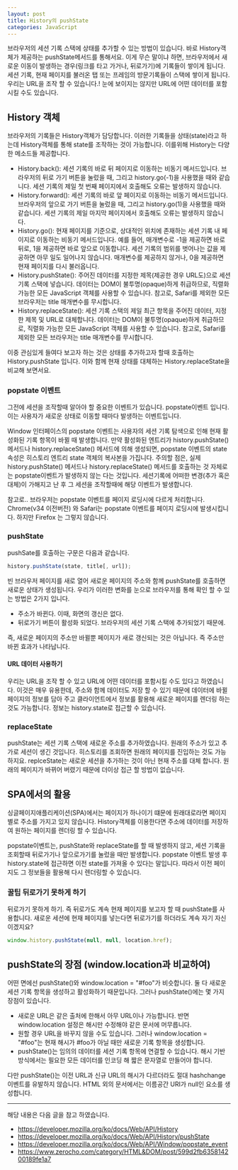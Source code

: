 ```yaml
---
layout: post
title: History의 pushState
categories: JavaScript
---
```


브라우저의 세션 기록 스택에 상태를 추가할 수 있는 방법이 있습니다. 바로 History객체가 제공하는 pushState메서드를 통해서요. 이게 무슨 말이냐 하면, 브라우저에서 새로운 이동이 발생하는 경우(링크를 타고 가거나, 뒤로가기)에 기록들이 쌓이게 됩니다. 세션 기록, 현재 페이지를 불러온 탭 또는 프레임의 방문기록들이 스택에 쌓이게 됩니다. 우리는 URL을 조작 할 수 있습니다.! 눈에 보이지는 않지만 URL에 어떤 데이터를 포함시킬 수도 있습니다.

## History 객체

브라우저의 기록들은 History객체가 담당합니다. 이러한 기록들을 상태(state)라고 하는데 History객체를 통해 state를 조작하는 것이 가능합니다. 이를위해 History는 다양한 메소드들 제공합니다.

- History.back(): 세션 기록의 바로 뒤 페이지로 이동하는 비동기 메서드입니다. 브라우저의 뒤로 가기 버튼을 눌렀을 때, 그리고 history.go(-1)을 사용했을 때와 같습니다. 세션 기록의 제일 첫 번째 페이지에서 호출해도 오류는 발생하지 않습니다.
- History.forward(): 세션 기록의 바로 앞 페이지로 이동하는 비동기 메서드입니다. 브라우저의 앞으로 가기 버튼을 눌렀을 때, 그리고 history.go(1)을 사용했을 때와 같습니다. 세션 기록의 제일 마지막 페이지에서 호출해도 오류는 발생하지 않습니다.
- History.go(): 현재 페이지를 기준으로, 상대적인 위치에 존재하는 세션 기록 내 페이지로 이동하는 비동기 메서드입니다. 예를 들어, 매개변수로 -1을 제공하면 바로 뒤로, 1을 제공하면 바로 앞으로 이동합니다. 세션 기록의 범위를 벗어나는 값을 제공하면 아무 일도 일어나지 않습니다. 매개변수를 제공하지 않거나, 0을 제공하면 현재 페이지를 다시 불러옵니다.
- History.pushState(): 주어진 데이터를 지정한 제목(제공한 경우 URL도)으로 세션 기록 스택에 넣습니다. 데이터는 DOM이 불투명(opaque)하게 취급하므로, 직렬화 가능한 모든 JavaScript 객체를 사용할 수 있습니다. 참고로, Safari를 제외한 모든 브라우저는 title 매개변수를 무시합니다.
- History.replaceState(): 세션 기록 스택의 제일 최근 항목을 주어진 데이터, 지정한 제목 및 URL로 대체합니다. 데이터는 DOM이 불투명(opaque)하게 취급하므로, 직렬화 가능한 모든 JavaScript 객체를 사용할 수 있습니다. 참고로, Safari를 제외한 모든 브라우저는 title 매개변수를 무시합니다.

이중 관심있게 들여다 보고자 하는 것은 상태를 추가하고자 할때 호출하는 History.pushState 입니다. 이와 함께 현재 상태를 대체하는 History.replaceState을 비교해 보면서요.

### popstate 이벤트

그전에 세션을 조작할때 알아야 할 중요한 이벤트가 있습니다. popstate이벤트 입니다. 이는 사용자가 새로운 상태로 이동할 때마다 발생하는 이벤트입니다.

Window 인터페이스의 popstate 이벤트는 사용자의 세션 기록 탐색으로 인해 현재 활성화된 기록 항목이 바뀔 때 발생합니다. 만약 활성화된 엔트리가 history.pushState() 메서드나 history.replaceState() 메서드에 의해 생성되면, popstate 이벤트의 state 속성은 히스토리 엔트리 state 객체의 복사본을 가집니다. 주의할 점은, 실제 history.pushState() 메서드나 history.replaceState() 메서드를 호출하는 것 자체로는 popstate이벤트가 발생하지 않는 다는 것입니다. 세션기록에 어떠한 변경(추가 혹은 대체)이 가해지고 난 후 그 세션을 조작할때에 해당 이벤트가 발생합니다.

참고로.. 브라우저는 popstate 이벤트를 페이지 로딩시에 다르게 처리합니다. Chrome(v34 이전버전) 와 Safari는 popstate 이벤트를 페이지 로딩시에 발생시킵니다. 하지만 Firefox 는 그렇지 않습니다.

### pushState

pushSate를 호출하는 구문은 다음과 같습니다.

```js
history.pushState(state, title[, url]);
```

빈 브라우저 페이지를 새로 열어 새로운 페이지의 주소와 함께 pushState를 호출하면 새로운 상태가 생성됩니다. 우리가 이러한 변화를 눈으로 브라우저를 통해 확인 할 수 있는 방법은 2가지 입니다.

- 주소가 바뀐다. 이때, 화면의 갱신은 없다.
- 뒤로가기 버튼이 활성화 되었다. 브라우저의 세션 기록 스택에 추가되었기 때문에.

즉, 새로운 페이지의 주소만 바뀔뿐 페이지가 새로 갱신되는 것은 아닙니다. 즉 주소만 바뀐 효과가 나타납니다.

#### URL 데이터 사용하기

우리는 URL을 조작 할 수 있고 URL에 어떤 데이터를 포함시킬 수도 있다고 하였습니다. 이것은 매우 유용한데, 주소와 함께 데이터도 저장 할 수 있기 때문에 데이터에 바뀔 페이지의 정보를 담아 주고 클라이언트에서 정보를 활용해 새로운 페이지를 렌더링 하는 것도 가능합니다. 정보는 history.state로 접근할 수 있습니다.

### replaceState

pushState는 세션 기록 스택에 새로운 주소를 추가하였습니다. 원래의 주소가 있고 추가로 세션이 생긴 것입니다. 히스토리를 조회하면 원래의 페이지를 진입하는 것도 가능하지요. replceState는 새로운 세션을 추가하는 것이 아닌 현재 주소를 대체 합니다. 원래의 페이지가 바뀌어 버렸기 때문에 더이상 접근 할 방법이 없습니다.

## SPA에서의 활용

싱글페이지애플리케이션(SPA)에서는 페이지가 하나이기 떄문에 원래대로라면 페이지별로 주소를 가지고 있지 않습니다. History객체를 이용한다면 주소에 데이터를 저장하여 원하는 페이지를 렌더링 할 수 있습니다.

popstate이벤트는, pushState와 replaceState를 할 때 발생하지 않고, 세션 기록을 조회할때 뒤로가기나 앞으로가기를 눌렀을 때만 발생합니다. popstate 이벤트 발생 후 history.state에 접근하면 이전 state를 가져올 수 있다는 말입니다. 따라서 이전 페이지도 그 정보들을 활용해 다시 렌더링할 수 있습니다.

### 꿀팁 뒤로가기 못하게 하기

뒤로가기 못하게 하기. 즉 뒤로가도 계속 현재 페이지를 보고자 할 때 pushState를 사용합니다. 새로운 세션에 현재 페이지를 넣는다면 뒤로가기를 하더라도 계속 자기 자신이겠지요?

```js
window.history.pushState(null, null, location.href);
```

## pushState의 장점 (window.location과 비교하여)

어떤 면에선 pushState()와 window.location = "#foo"가 비슷합니다. 둘 다 새로운 세션 기록 항목을 생성하고 활성화하기 때문입니다. 그러나 pushState()에는 몇 가지 장점이 있습니다.

- 새로운 URL은 같은 출처에 한해서 아무 URL이나 가능합니다. 반면 window.location 설정은 해시만 수정해야 같은 문서에 머무릅니다.
- 원할 경우 URL을 바꾸지 않을 수도 있습니다. 그러나 window.location = "#foo"는 현재 해시가 #foo가 아닐 때만 새로운 기록 항목을 생성합니다.
- pushState()는 임의의 데이터를 세션 기록 항목에 연결할 수 있습니다. 해시 기반 방식에서는 필요한 모든 데이터를 인코딩 해 짧은 문자열로 만들어야 합니다.

다만 pushState()는 이전 URL과 신규 URL의 해시가 다르더라도 절대 hashchange 이벤트를 유발하지 않습니다. HTML 외의 문서에서는 이름공간 URI가 null인 요소를 생성합니다.

---

해당 내용은 다음 글을 참고 하였습니다.

- https://developer.mozilla.org/ko/docs/Web/API/History
- https://developer.mozilla.org/ko/docs/Web/API/History/pushState
- https://developer.mozilla.org/ko/docs/Web/API/Window/popstate_event
- https://www.zerocho.com/category/HTML&DOM/post/599d2fb635814200189fe1a7
